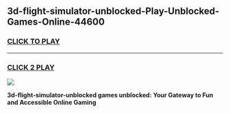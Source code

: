 
## 3d-flight-simulator-unblocked-Play-Unblocked-Games-Online-44600
<h3>
<a href="https://premium76.site?title=3d-flight-simulator-unblocked&ref=25A">CLICK TO PLAY</a></h3>
<hr>

<h3>
<a href="https://premium76.site?title=3d-flight-simulator-unblocked&ref=25A">CLICK 2 PLAY</a>
  
</h3>

<a href="https://premium76.site?title=3d-flight-simulator-unblocked&ref=25A"><img src="https://clearcache.store/games.png"></a>


**3d-flight-simulator-unblocked games unblocked: Your Gateway to Fun and Accessible Online Gaming**
